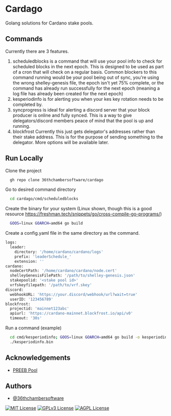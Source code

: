 # Cardago

Golang solutions for Cardano stake pools.

## Commands

Currently there are 3 features.

1. scheduledblocks is a command that will use your pool info to check for scheduled blocks in the next epoch. This is designed to be used as part of a cron that will check on a regular basis. Common blockers to this command running would be your pool being out of sync, you're using the wrong shelley-genesis file, the epoch isn't yet 75% complete, or the command has already run successfully for the next epoch (meaning a log file has already been created for the next epoch)
2. kesperiodinfo is for alerting you when your kes key rotation needs to be completed by.
3. syncprogress is ideal for alerting a discord server that your block producer is online and fully synced. This is a way to give delegators/discord members peace of mind that the pool is up and running.
4. blockfrost Currently this just gets delegator's addresses rather than their stake address. This is for the purpose of sending something to the delegator. More options will be available later.

## Run Locally

Clone the project

```bash
  gh repo clone 36thchambersoftware/cardago
```

Go to desired command directory

```bash
  cd cardago/cmd/scheduledblocks
```

Create the binary for your system (Linux shown, though this is a good resource https://freshman.tech/snippets/go/cross-compile-go-programs/)

```bash
  GOOS=linux GOARCH=amd64 go build
```

Create a config.yaml file in the same directory as the command.

```bash
logs:
  leader:
    directory: '/home/cardano/cardano/logs'
    prefix: 'leaderSchedule_'
    extension: ''
cardano:
  nodeCertPath: '/home/cardano/cardano/node.cert'
  shelleyGenesisFilePath: '/path/to/shelley-genesis.json'
  stakepoolid: '<stake pool id>'
  vrfskeyfilepath: '/path/to/vrf.skey'
discord:
  webhookURL: 'https://your.discord/webhook/url?wait=true'
  userID: '123456789'
blockfrost:
  projectid: 'mainnet123abc'
  apiurl: 'https://cardano-mainnet.blockfrost.io/api/v0'
  timeout: '30s'
```

Run a command (example)

```bash
  cd cmd/kesperiodinfo; GOOS=linux GOARCH=amd64 go build -o kesperiodinfo.bin
  ./kesperiodinfo.bin
```

## Acknowledgements

- [PREEB Pool](https://preeb.cloud)

## Authors

- [@36thchambersoftware](https://github.com/36thchambersoftware)

[![MIT License](https://img.shields.io/badge/License-MIT-green.svg)](https://choosealicense.com/licenses/mit/)
[![GPLv3 License](https://img.shields.io/badge/License-GPL%20v3-yellow.svg)](https://opensource.org/licenses/)
[![AGPL License](https://img.shields.io/badge/license-AGPL-blue.svg)](http://www.gnu.org/licenses/agpl-3.0)
